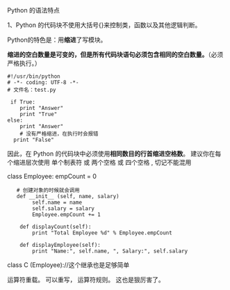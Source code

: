 Python 的语法特点

1、Python 的代码块不使用大括号{}来控制类，函数以及其他逻辑判断。

Python的特色是：用**缩进**了写模块。 

**缩进的空白数量是可变的，但是所有代码块语句必须包含相同的空白数量。**（必须严格执行。）

	#!/usr/bin/python
	# -*- coding: UTF-8 -*-
	# 文件名：test.py

	 if True:
	    print "Answer"
	    print "True"
	else:
	    print "Answer"
	    # 没有严格缩进，在执行时会报错
	  print "False"
	  
	  
因此，在 Python 的代码块中必须使用**相同数目的行首缩进空格数**。
建议你在每个缩进层次使用 单个制表符 或 两个空格 或 四个空格 , 切记不能混用


class Employee:
  	   empCount = 0
  	   
  	   # 创建对象的时候就会调用
  	   def __init__ (self, name, salary)
	  	  	self.name = name
	  	  	self.salary = salary
	  	  	Employee.empCount += 1
  	  	
  	  	def displayCount(self):
  	  	 	print "Total Employee %d" % Employee.empCount 
  	  	 	
  	  	def displayEmployee(self):
  	  		print "Name:", self.name, ", Salary:", self.salary
  	  		
class C (Employee)://这个继承也是足够简单

运算符重载。 可以重写， 运算符规则。 这也是狠厉害了。




  	  		
	
	
